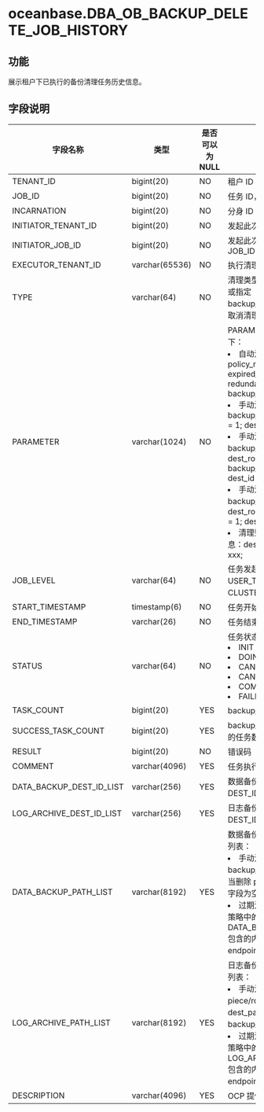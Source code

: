 # oceanbase.DBA_OB_BACKUP_DELETE_JOB_HISTORY
## 功能
展示租户下已执行的备份清理任务历史信息。
## 字段说明

| 字段名称 | 类型 | 是否可以为 NULL | 描述 |
| --- | --- | --- | --- |
| TENANT_ID | bigint(20) | NO | 租户 ID |
| JOB_ID | bigint(20) | NO | 任务 ID，单调递增 |
| INCARNATION | bigint(20) | NO | 分身 ID |
| INITIATOR_TENANT_ID | bigint(20) | NO | 发起此次 JOB 的租户 ID |
| INITIATOR_JOB_ID | bigint(20) | NO | 发起此次 JOB 的租户所属的 JOB_ID |
| EXECUTOR_TENANT_ID | varchar(65536) | NO | 执行清理任务的租户列表 |
| TYPE | varchar(64) | NO | 清理类型，包括：过期清理或指定 backup_set/round/piece 或取消清理 |
| PARAMETER | varchar(1024) | NO | PARAMETER 的内容组成如下：<li>自动清理/过期清理：policy_name = xxx; expired_time = xxx; redundancy:2; backup_copies:1;<li>手动清理 backup_set：backup_set_id = 1; dest_id = 1; dest = xxxxx;<li>手动清理 backup_piece：dest_round_id = 1; backup_piece_id = 1; dest_id = 1; dest = xxxx;<li>手动清理 backup_round：dest_round_id = 1; dest_id = 1; dest = xxxx;<li>清理整个 dest 的备份信息：dest_id = 1; dest = xxx; |
| JOB_LEVEL | varchar(64) | NO | 任务发起级别，包括：USER_TENANT、CLUSTER、SYS_TENANT |
| START_TIMESTAMP | timestamp(6) | NO | 任务开始时租户当前时间 |
| END_TIMESTAMP | varchar(26) | NO | 任务结束时租户当前时间 |
| STATUS | varchar(64) | NO | 任务状态，包含：<li>INIT<li>DOING<li>CANCELING<li>CANCELED<li>COMPLETED<li>FAILED |
| TASK_COUNT | bigint(20) | YES | backup_set/piece 任务数 |
| SUCCESS_TASK_COUNT | bigint(20) | YES | backup_set/piece 执行成功的任务数 |
| RESULT | bigint(20) | NO | 错误码 |
| COMMENT | varchar(4096) | YES | 任务执行说明 |
| DATA_BACKUP_DEST_ID_LIST | varchar(256) | YES | 数据备份目的地对应的 DEST_ID 列表 |
| LOG_ARCHIVE_DEST_ID_LIST | varchar(256) | YES | 日志备份目的地对应的 DEST_ID 列表 |
| DATA_BACKUP_PATH_LIST | varchar(8192) | YES | 数据备份目的地对应的 Path 列表：<li>手动清理：删除 backup_set 的 dest_path，当删除 piece/round 时，此字段为空<li>过期清理/自动清理：清理策略中的 DATA_BACKUP_PATH_LIST 包含的内容为 path、endpoint、delete_mode |
| LOG_ARCHIVE_PATH_LIST | varchar(8192) | YES | 日志备份目的地对应的 Path 列表：<li>手动清理：删除 piece/round 的 dest_path，当删除 backup_set 时，此字段为空<li>过期清理/自动清理：清理策略中的 LOG_ARCHIVE_PATH_LIST 包含的内容为 path、endpoint、delete_mode |
| DESCRIPTION | varchar(4096) | YES | OCP 提供的外部信息 |
